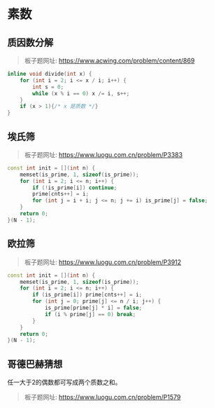 # 素数

## 质因数分解

> 板子题网址: https://www.acwing.com/problem/content/869

```cpp
inline void divide(int x) {
    for (int i = 2; i <= x / i; i++) {
        int s = 0;
        while (x % i == 0) x /= i, s++;
    }
    if (x > 1){/* x 是质数 */}
}
```

## 埃氏筛

> 板子题网址: https://www.luogu.com.cn/problem/P3383

```cpp
const int init = [](int n) {
    memset(is_prime, 1, sizeof(is_prime));
    for (int i = 2; i <= n; i++) {
        if (!is_prime[i]) continue;
        prime[cnts++] = i;
        for (int j = i + i; j <= n; j += i) is_prime[j] = false;
    }
    return 0;
}(N - 1);
```

## 欧拉筛

> 板子题网址: https://www.luogu.com.cn/problem/P3912

```cpp
const int init = [](int n) {
    memset(is_prime, 1, sizeof(is_prime));
    for (int i = 2; i <= n; i++) {
        if (is_prime[i]) prime[cnts++] = i;
        for (int j = 0; prime[j] <= n / i; j++) {
            is_prime[prime[j] * i] = false;
            if (i % prime[j] == 0) break;
        }
    }
    return 0;
}(N - 1);
```

## 哥德巴赫猜想

任一大于2的偶数都可写成两个质数之和。

> 板子题网址: https://www.luogu.com.cn/problem/P1579

```cpp

```